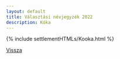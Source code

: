 ```yaml
---
layout: default
title: Választási névjegyzék 2022
description: Kóka
---
```


{% include settlementHTMLs/Kooka.html %}

[Vissza](../)